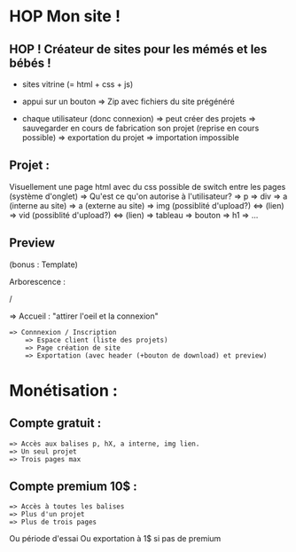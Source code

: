# HOP Mon site !


## HOP ! Créateur de sites pour les mémés et les bébés !


- sites vitrine (= html + css + js)
- appui sur un bouton => Zip avec fichiers du site prégénéré

- chaque utilisateur (donc connexion)
	=> peut créer des projets
	=> sauvegarder en cours de fabrication son projet
		(reprise en cours possible)
	=> exportation du projet
	=> importation impossible

## Projet :
Visuellement une page html avec du css
possible de switch entre les pages (système d'onglet)
	=> Qu'est ce qu'on autorise à l'utilisateur?
		=> p
		=> div
		=> a (interne au site)
		=> a (externe au site)
		=> img (possiblité d'upload?) <=> (lien)
		=> vid (possiblité d'upload?) <=> (lien)
		=> tableau
		=> bouton
		=> h1
		=> ...

## Preview

(bonus : Template)

Arborescence :

/ 

=> Accueil : "attirer l'oeil et la connexion"


	=> Connnexion / Inscription
		=> Espace client (liste des projets)
		=> Page création de site
		=> Exportation (avec header (+bouton de download) et preview)

# Monétisation :
## Compte gratuit :
	=> Accès aux balises p, hX, a interne, img lien.
	=> Un seul projet
	=> Trois pages max

## Compte premium 10$ : 
	=> Accès à toutes les balises
	=> Plus d'un projet
	=> Plus de trois pages

Ou période d'essai
Ou exportation à 1$ si pas de premium